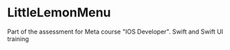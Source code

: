 # LittleLemonMenu
Part of the assessment for Meta course "IOS Developer". Swift and Swift UI training
